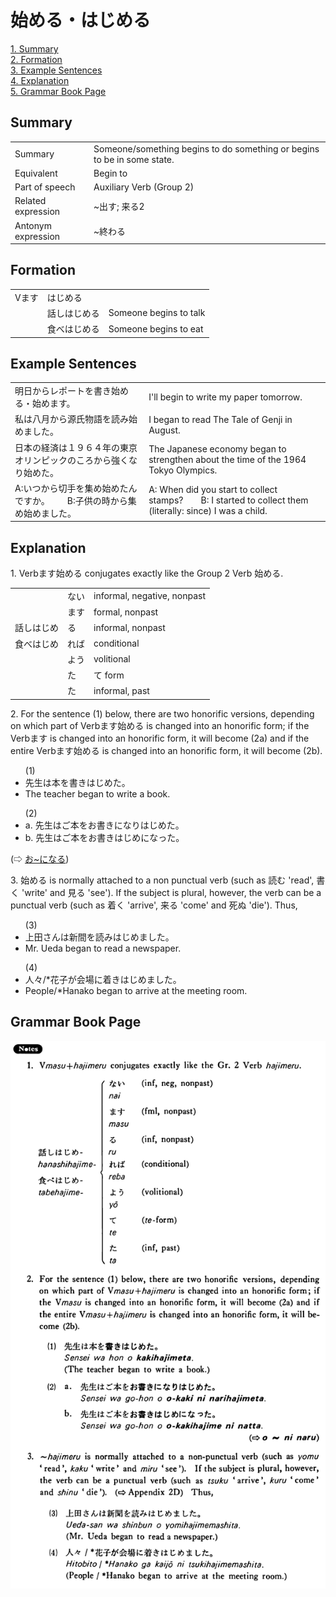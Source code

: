 # 始める・はじめる

[1. Summary](#summary)<br>
[2. Formation](#formation)<br>
[3. Example Sentences](#example-sentences)<br>
[4. Explanation](#explanation)<br>
[5. Grammar Book Page](#grammar-book-page)<br>


## Summary

<table><tr>   <td>Summary</td>   <td>Someone/something begins to do something or begins to be in some state.</td></tr><tr>   <td>Equivalent</td>   <td>Begin to</td></tr><tr>   <td>Part of speech</td>   <td>Auxiliary Verb (Group 2)</td></tr><tr>   <td>Related expression</td>   <td>~出す; 来る2</td></tr><tr>   <td>Antonym expression</td>   <td>~終わる</td></tr></table>

## Formation

<table class="table"><tbody><tr class="tr head"><td class="td"><span class="bold">Vます</span></td><td class="td"><span class="concept">はじめる</span></td><td class="td"></td></tr><tr class="tr"><td class="td"></td><td class="td"><span>話し</span><span class="concept">はじめる</span></td><td class="td"><span>Someone begins to talk</span></td></tr><tr class="tr"><td class="td"></td><td class="td"><span>食べ</span><span class="concept">はじめる</span></td><td class="td"><span>Someone begins to eat</span></td></tr></tbody></table>

## Example Sentences

<table><tr>   <td>明日からレポートを書き始める・始めます。</td>   <td>I'll begin to write my paper tomorrow.</td></tr><tr>   <td>私は八月から源氏物語を読み始めました。</td>   <td>I began to read The Tale of Genji in August.</td></tr><tr>   <td>日本の経済は１９６４年の東京オリンピックのころから強くなり始めた。</td>   <td>The Japanese economy began to strengthen about the time of the 1964 Tokyo Olympics.</td></tr><tr>   <td>A:いつから切手を集め始めたんですか。  B:子供の時から集め始めました。</td>   <td>A: When did you start to collect stamps?&emsp;&emsp;B: I started to collect them (literally: since) I was a child.</td></tr></table>

## Explanation

<p>1. Verbます<span class="cloze">始める</span> conjugates exactly like the Group 2 Verb <span class="cloze">始める</span>.</p>  <table class="table"> <tbody> <tr class="tr"> <td class="td"></td> <td class="td">ない</td> <td class="td">informal, negative, nonpast</td> </tr> <tr class="tr"> <td class="td"></td> <td class="td">ます</td> <td class="td">formal, nonpast</td> </tr> <tr class="tr"> <td class="td">話し<span class="cloze">はじめ</span></td> <td class="td">る</td> <td class="td">informal, nonpast</td> </tr> <tr class="tr"> <td class="td">食べ<span class="cloze">はじめ</span></td> <td class="td">れば</td> <td class="td">conditional</td> </tr> <tr class="tr"> <td class="td"></td> <td class="td">よう</td> <td class="td">volitional</td> </tr> <tr class="tr"> <td class="td"></td> <td class="td">た</td> <td class="td">て form</td> </tr> <tr class="tr"> <td class="td"></td> <td class="td">た</td> <td class="td">informal, past</td> </tr> </tbody> </table>  <p>2. For the sentence (1) below, there are two honorific versions, depending on which part of Verbます<span class="cloze">始める</span> is changed into an honorific form; if the Verbます is changed into an honorific form, it will become (2a) and if the entire Verbます<span class="cloze">始める</span> is changed into an honorific form, it will become (2b).</p>  <ul>(1) <li>先生は本を書きはじめた。</li> <li>The teacher began to write a book.</li> </ul>  <ul>(2) <li>a. 先生はご本をお書きになり<span class="cloze">はじめた</span>。</li> <div class="divide"></div> <li>b. 先生はご本をお書き<span class="cloze">はじめ</span>になった。</li> </ul>  <p>(⇨ <a href="#㊦ お～になる">お~になる</a>)</p>  <p>3. <span class="cloze">始める</span> is normally attached to a non punctual verb (such as 読む 'read', 書く 'write' and 見る 'see'). If the subject is plural, however, the verb can be a punctual verb (such as 着く 'arrive', 来る 'come' and 死ぬ 'die'). Thus,</p>  <ul>(3) <li>上田さんは新間を読み<span class="cloze">はじめました</span>。</li> <li>Mr. Ueda began to read a newspaper.</li> </ul>  <ul>(4) <li>人々/*花子が会場に着き<span class="cloze">はじめました</span>。</li> <li>People/*Hanako began to arrive at the meeting room.</li> </ul>

## Grammar Book Page

![](../img/Basicはじめる.png)

